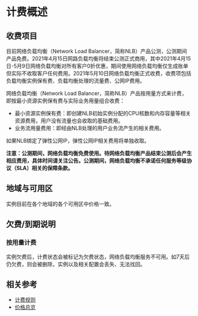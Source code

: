 # 计费概述
## 收费项目

目前网络负载均衡（Network Load Balancer，简称NLB）产品公测，公测期间产品免费。2021年4月15日网路负载均衡将结束公测正式商用，其中2021年4月15日-5月9日网络负载均衡对所有客户0折优惠，期间使用网络负载均衡仅生成账单但实际不收取客户任何费用。2021年5月10日网络负载均衡正式收费，收费项包括负载均衡实例保有费、负载均衡处理的流量费、公网IP费用。


网络负载均衡（Network Load Balancer，简称NLB）产品按用量方式来计费，即按最小资源实例保有费与实际业务用量组合收费：

- 最小资源实例保有费：即创建NLB初始实例分配的CPU核数和内存容量等相关资源费用，用户没有流量也会收取的基础费用。
- 业务流用量费用：即经由NLB处理的用户业务流产生的相关费用。

如果NLB绑定了弹性公网IP，弹性公网IP相关费用将单独收取。

**注意：公测期间，网络负载均衡免费使用。待网络负载均衡产品结束公测后会产生相应费用，具体时间请关注公告。公测期间，网络负载均衡不承诺任何服务等级协议（SLA）相关的保障条款。**

## 地域与可用区

实例目前在各个地域的各个可用区中价格一致。

## 欠费/到期说明

### 按用量计费
实例欠费后，计费状态会被标记为欠费状态，网络负载均衡服务不可用。如7天后仍欠费，则会被删除，实例以及相关配置会丢失、无法找回。

## 相关参考

- [计费规则](Billing-Rules.md)
- [价格总览](Price-Overview.md)
